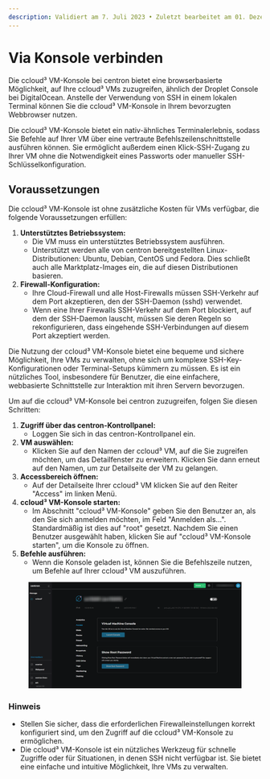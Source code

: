 ```yaml
---
description: Validiert am 7. Juli 2023 • Zuletzt bearbeitet am 01. Dezember 2023
---
```


# Via Konsole verbinden

Die ccloud³ VM-Konsole bei centron bietet eine browserbasierte Möglichkeit, auf Ihre ccloud³ VMs zuzugreifen, ähnlich der Droplet Console bei DigitalOcean. Anstelle der Verwendung von SSH in einem lokalen Terminal können Sie die ccloud³ VM-Konsole in Ihrem bevorzugten Webbrowser nutzen.

Die ccloud³ VM-Konsole bietet ein nativ-ähnliches Terminalerlebnis, sodass Sie Befehle auf Ihrer VM über eine vertraute Befehlszeilenschnittstelle ausführen können. Sie ermöglicht außerdem einen Klick-SSH-Zugang zu Ihrer VM ohne die Notwendigkeit eines Passworts oder manueller SSH-Schlüsselkonfiguration.



## Voraussetzungen

Die ccloud³ VM-Konsole ist ohne zusätzliche Kosten für VMs verfügbar, die folgende Voraussetzungen erfüllen:

1. **Unterstütztes Betriebssystem:**
   * Die VM muss ein unterstütztes Betriebssystem ausführen.
   * Unterstützt werden alle von centron bereitgestellten Linux-Distributionen: Ubuntu, Debian, CentOS und Fedora. Dies schließt auch alle Marktplatz-Images ein, die auf diesen Distributionen basieren.
2. **Firewall-Konfiguration:**
   * Ihre Cloud-Firewall und alle Host-Firewalls müssen SSH-Verkehr auf dem Port akzeptieren, den der SSH-Daemon (sshd) verwendet.
   * Wenn eine Ihrer Firewalls SSH-Verkehr auf dem Port blockiert, auf dem der SSH-Daemon lauscht, müssen Sie deren Regeln so rekonfigurieren, dass eingehende SSH-Verbindungen auf diesem Port akzeptiert werden.

Die Nutzung der ccloud³ VM-Konsole bietet eine bequeme und sichere Möglichkeit, Ihre VMs zu verwalten, ohne sich um komplexe SSH-Key-Konfigurationen oder Terminal-Setups kümmern zu müssen. Es ist ein nützliches Tool, insbesondere für Benutzer, die eine einfachere, webbasierte Schnittstelle zur Interaktion mit ihren Servern bevorzugen.

Um auf die ccloud³ VM-Konsole bei centron zuzugreifen, folgen Sie diesen Schritten:

1. **Zugriff über das centron-Kontrollpanel:**
   * Loggen Sie sich in das centron-Kontrollpanel ein.
2. **VM auswählen:**
   * Klicken Sie auf den Namen der ccloud³ VM, auf die Sie zugreifen möchten, um das Detailfenster zu erweitern. Klicken Sie dann erneut auf den Namen, um zur Detailseite der VM zu gelangen.
3. **Accessbereich öffnen:**
   * Auf der Detailseite Ihrer ccloud³ VM klicken Sie auf den Reiter "Access" im linken Menü.
4. **ccloud³ VM-Konsole starten:**
   * Im Abschnitt "ccloud³ VM-Konsole" geben Sie den Benutzer an, als den Sie sich anmelden möchten, im Feld "Anmelden als…". Standardmäßig ist dies auf "root" gesetzt. Nachdem Sie einen Benutzer ausgewählt haben, klicken Sie auf "ccloud³ VM-Konsole starten", um die Konsole zu öffnen.
5. **Befehle ausführen:**
   * Wenn die Konsole geladen ist, können Sie die Befehlszeile nutzen, um Befehle auf Ihrer ccloud³ VM auszuführen.

<figure><img src="../.gitbook/assets/image.png" alt=""><figcaption></figcaption></figure>

### Hinweis

* Stellen Sie sicher, dass die erforderlichen Firewalleinstellungen korrekt konfiguriert sind, um den Zugriff auf die ccloud³ VM-Konsole zu ermöglichen.
* Die ccloud³ VM-Konsole ist ein nützliches Werkzeug für schnelle Zugriffe oder für Situationen, in denen SSH nicht verfügbar ist. Sie bietet eine einfache und intuitive Möglichkeit, Ihre VMs zu verwalten.
